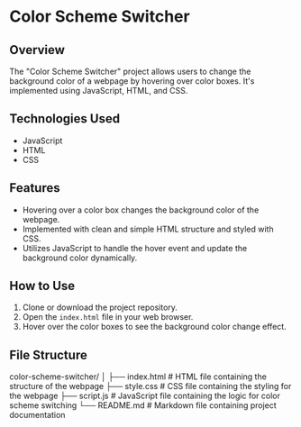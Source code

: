 # Color Scheme Switcher

## Overview
The "Color Scheme Switcher" project allows users to change the background color of a webpage by hovering over color boxes. It's implemented using JavaScript, HTML, and CSS.

## Technologies Used
- JavaScript
- HTML
- CSS

## Features
- Hovering over a color box changes the background color of the webpage.
- Implemented with clean and simple HTML structure and styled with CSS.
- Utilizes JavaScript to handle the hover event and update the background color dynamically.

## How to Use
1. Clone or download the project repository.
2. Open the `index.html` file in your web browser.
3. Hover over the color boxes to see the background color change effect.

## File Structure
color-scheme-switcher/
│
├── index.html # HTML file containing the structure of the webpage
├── style.css # CSS file containing the styling for the webpage
├── script.js # JavaScript file containing the logic for color scheme switching
└── README.md # Markdown file containing project documentation